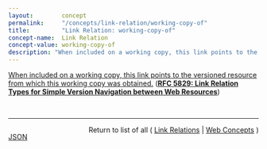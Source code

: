 ```yaml
---
layout:        concept
permalink:     "/concepts/link-relation/working-copy-of"
title:         "Link Relation: working-copy-of"
concept-name:  Link Relation
concept-value: working-copy-of
description: "When included on a working copy, this link points to the versioned resource from which this working copy was obtained."
---
```


[When included on a working copy, this link points to the versioned resource from which this working copy was obtained.](http://tools.ietf.org/html/rfc5829#section-3.4 "Read documentation for Link Relation &#34;working-copy-of&#34;") (**[RFC 5829: Link Relation Types for Simple Version Navigation between Web Resources](/specs/IETF/RFC/5829 "This specification defines a set of link relation types that may be used on Web resources for navigation between a resource and other resources related to version control, such as past versions and working copies.")**)

<br/>
<hr/>

<p style="float : left"><a href="./working-copy-of.json" title="JSON representing this particular Web Concept value">JSON</a></p>
<p style="text-align: right">Return to list of all ( <a href="../link-relation/">Link Relations</a> | <a href="../">Web Concepts</a> )</p>
